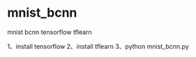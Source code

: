 # mnist_bcnn
mnist bcnn tensorflow tflearn

1、install tensorflow
2、install tflearn
3、python mnist_bcnn.py
